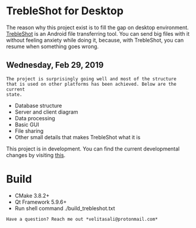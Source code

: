 # TrebleShot for Desktop
The reason why this project exist is to fill the gap on desktop 
environment. 
[TrebleShot](https://github.com/genonbeta/TrebleShot-Desktop/projects/1)
is an Android file transferring tool. You can send big files with it
without feeling anxiety while doing it, because, with TrebleShot, you 
can resume when something goes wrong.

 
## Wednesday, Feb 29, 2019
```
The project is surprisingly going well and most of the structure
that is used on other platforms has been achieved. Below are the current
state.
```  
* Database structure
* Server and client diagram
* Data processing
* Basic GUI
* File sharing
* Other small details that makes TrebleShot what it is


This project is in development. You can find the current developmental
changes by visiting
[this](https://github.com/genonbeta/TrebleShot-Desktop/projects/1).


# Build
* CMake 3.8.2+
* Qt Framework 5.9.6+
* Run shell command ./build_trebleshot.txt

```
Have a question? Reach me out *velitasali@protonmail.com*
``` 

